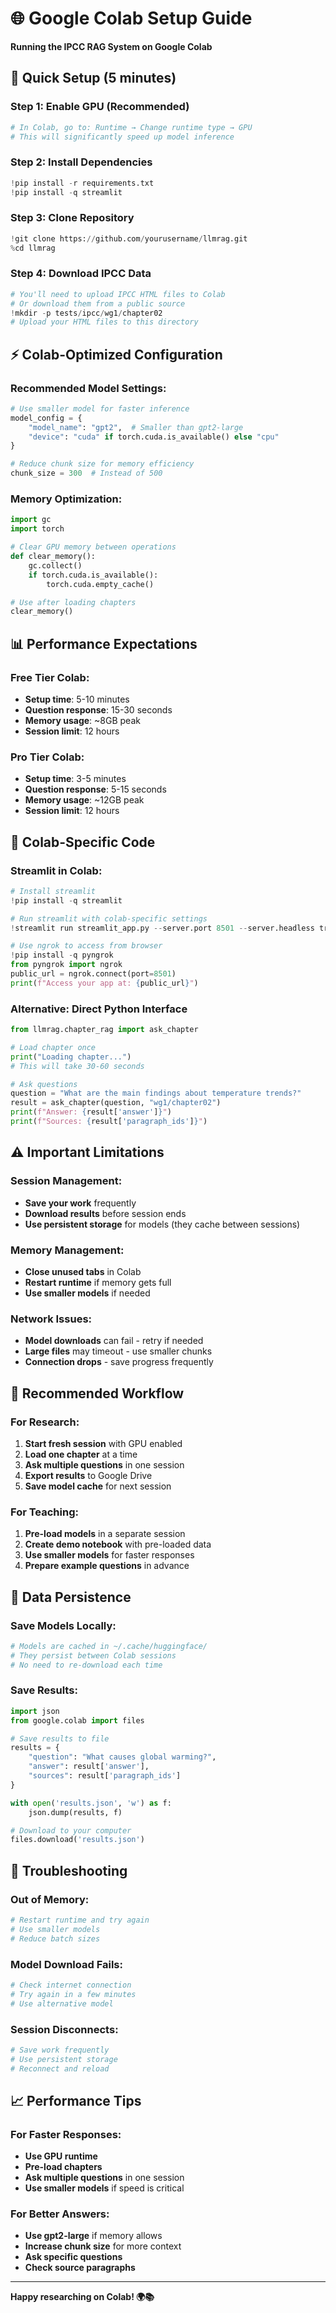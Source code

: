 # 🌐 Google Colab Setup Guide

**Running the IPCC RAG System on Google Colab**

## 🚀 Quick Setup (5 minutes)

### Step 1: Enable GPU (Recommended)
```python
# In Colab, go to: Runtime → Change runtime type → GPU
# This will significantly speed up model inference
```

### Step 2: Install Dependencies
```python
!pip install -r requirements.txt
!pip install -q streamlit
```

### Step 3: Clone Repository
```python
!git clone https://github.com/yourusername/llmrag.git
%cd llmrag
```

### Step 4: Download IPCC Data
```python
# You'll need to upload IPCC HTML files to Colab
# Or download them from a public source
!mkdir -p tests/ipcc/wg1/chapter02
# Upload your HTML files to this directory
```

## ⚡ Colab-Optimized Configuration

### **Recommended Model Settings:**
```python
# Use smaller model for faster inference
model_config = {
    "model_name": "gpt2",  # Smaller than gpt2-large
    "device": "cuda" if torch.cuda.is_available() else "cpu"
}

# Reduce chunk size for memory efficiency
chunk_size = 300  # Instead of 500
```

### **Memory Optimization:**
```python
import gc
import torch

# Clear GPU memory between operations
def clear_memory():
    gc.collect()
    if torch.cuda.is_available():
        torch.cuda.empty_cache()

# Use after loading chapters
clear_memory()
```

## 📊 Performance Expectations

### **Free Tier Colab:**
- **Setup time**: 5-10 minutes
- **Question response**: 15-30 seconds
- **Memory usage**: ~8GB peak
- **Session limit**: 12 hours

### **Pro Tier Colab:**
- **Setup time**: 3-5 minutes
- **Question response**: 5-15 seconds
- **Memory usage**: ~12GB peak
- **Session limit**: 12 hours

## 🔧 Colab-Specific Code

### **Streamlit in Colab:**
```python
# Install streamlit
!pip install -q streamlit

# Run streamlit with colab-specific settings
!streamlit run streamlit_app.py --server.port 8501 --server.headless true --server.enableCORS false --server.enableXsrfProtection false

# Use ngrok to access from browser
!pip install -q pyngrok
from pyngrok import ngrok
public_url = ngrok.connect(port=8501)
print(f"Access your app at: {public_url}")
```

### **Alternative: Direct Python Interface**
```python
from llmrag.chapter_rag import ask_chapter

# Load chapter once
print("Loading chapter...")
# This will take 30-60 seconds

# Ask questions
question = "What are the main findings about temperature trends?"
result = ask_chapter(question, "wg1/chapter02")
print(f"Answer: {result['answer']}")
print(f"Sources: {result['paragraph_ids']}")
```

## ⚠️ Important Limitations

### **Session Management:**
- **Save your work** frequently
- **Download results** before session ends
- **Use persistent storage** for models (they cache between sessions)

### **Memory Management:**
- **Close unused tabs** in Colab
- **Restart runtime** if memory gets full
- **Use smaller models** if needed

### **Network Issues:**
- **Model downloads** can fail - retry if needed
- **Large files** may timeout - use smaller chunks
- **Connection drops** - save progress frequently

## 🎯 Recommended Workflow

### **For Research:**
1. **Start fresh session** with GPU enabled
2. **Load one chapter** at a time
3. **Ask multiple questions** in one session
4. **Export results** to Google Drive
5. **Save model cache** for next session

### **For Teaching:**
1. **Pre-load models** in a separate session
2. **Create demo notebook** with pre-loaded data
3. **Use smaller models** for faster responses
4. **Prepare example questions** in advance

## 💾 Data Persistence

### **Save Models Locally:**
```python
# Models are cached in ~/.cache/huggingface/
# They persist between Colab sessions
# No need to re-download each time
```

### **Save Results:**
```python
import json
from google.colab import files

# Save results to file
results = {
    "question": "What causes global warming?",
    "answer": result['answer'],
    "sources": result['paragraph_ids']
}

with open('results.json', 'w') as f:
    json.dump(results, f)

# Download to your computer
files.download('results.json')
```

## 🚨 Troubleshooting

### **Out of Memory:**
```python
# Restart runtime and try again
# Use smaller models
# Reduce batch sizes
```

### **Model Download Fails:**
```python
# Check internet connection
# Try again in a few minutes
# Use alternative model
```

### **Session Disconnects:**
```python
# Save work frequently
# Use persistent storage
# Reconnect and reload
```

## 📈 Performance Tips

### **For Faster Responses:**
- **Use GPU runtime**
- **Pre-load chapters**
- **Ask multiple questions** in one session
- **Use smaller models** if speed is critical

### **For Better Answers:**
- **Use gpt2-large** if memory allows
- **Increase chunk size** for more context
- **Ask specific questions**
- **Check source paragraphs**

---

**Happy researching on Colab! 🌍📚** 